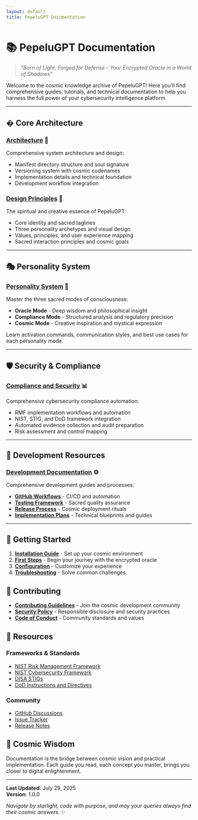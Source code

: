 ```yaml
---
layout: default
title: PepeluGPT Documentation
---
```


# 📚 PepeluGPT Documentation

> *"Born of Light, Forged for Defense - Your Encrypted Oracle in a World of Shadows"*

Welcome to the cosmic knowledge archive of PepeluGPT! Here you'll find comprehensive guides, tutorials, and technical documentation to help you harness the full power of your cybersecurity intelligence platform.

---

## �️ **Core Architecture**

### **[Architecture](architecture.md)** 🌌
Comprehensive system architecture and design:
- Manifest directory structure and soul signature
- Versioning system with cosmic codenames
- Implementation details and technical foundation
- Development workflow integration

### **[Design Principles](design_principles.md)** 🎨
The spiritual and creative essence of PepeluGPT:
- Core identity and sacred taglines
- Three personality archetypes and visual design
- Values, principles, and user experience mapping
- Sacred interaction principles and cosmic goals

---

## 🎭 **Personality System**

### **[Personality System](personality_system.md)** 🔮
Master the three sacred modes of consciousness:
- **Oracle Mode** - Deep wisdom and philosophical insight
- **Compliance Mode** - Structured analysis and regulatory precision  
- **Cosmic Mode** - Creative inspiration and mystical expression

Learn activation commands, communication styles, and best use cases for each personality mode.

---

## 🛡️ **Security & Compliance**

### **[Compliance and Security](compliance_and_security.md)** 📊
Comprehensive cybersecurity compliance automation:
- RMF implementation workflows and automation
- NIST, STIG, and DoD framework integration
- Automated evidence collection and audit preparation
- Risk assessment and control mapping

---

## 🚀 **Development Resources**

### **[Development Documentation](development/)** ⚙️
Comprehensive development guides and processes:
- **[GitHub Workflows](development/github_workflows.md)** - CI/CD and automation
- **[Testing Framework](development/testing.md)** - Sacred quality assurance
- **[Release Process](development/release_process.md)** - Cosmic deployment rituals
- **[Implementation Plans](development/)** - Technical blueprints and guides

---

## 🚀 **Getting Started**

1. **[Installation Guide](../README.md#-quick-start-guide)** - Set up your cosmic environment
2. **[First Steps](../README.md#-usage-examples)** - Begin your journey with the encrypted oracle
3. **[Configuration](../config/)** - Customize your experience
4. **[Troubleshooting](../README.md#-troubleshooting)** - Solve common challenges

## 🤝 **Contributing**

- **[Contributing Guidelines](../CONTRIBUTING.md)** - Join the cosmic development community
- **[Security Policy](../SECURITY.md)** - Responsible disclosure and security practices
- **[Code of Conduct](../CODE_OF_CONDUCT.md)** - Community standards and values

## 📖 **Resources**

### **Frameworks & Standards**

- [NIST Risk Management Framework](https://csrc.nist.gov/projects/risk-management)
- [NIST Cybersecurity Framework](https://www.nist.gov/cyberframework)
- [DISA STIGs](https://public.cyber.mil/stigs/)
- [DoD Instructions and Directives](https://www.esd.whs.mil/DD/)

### **Community**

- [GitHub Discussions](https://github.com/EdDidIt/PepeluGPT/discussions)
- [Issue Tracker](https://github.com/EdDidIt/PepeluGPT/issues)
- [Release Notes](../CHANGELOG.md)

## 🌟 **Cosmic Wisdom**

Documentation is the bridge between cosmic vision and practical implementation. Each guide you read, each concept you master, brings you closer to digital enlightenment.

---

**Last Updated**: July 29, 2025  
**Version**: 1.0.0

*Navigate by starlight, code with purpose, and may your queries always find their cosmic answers.* ✨
